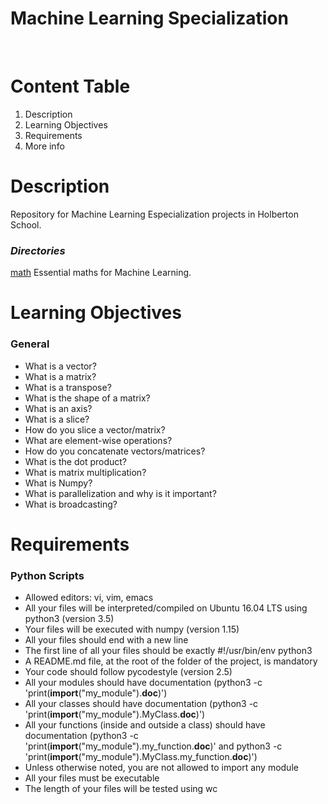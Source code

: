 # **Machine Learning Specialization**
<br/>

# Content Table
1. Description
2. Learning Objectives
3. Requirements
4. More info

# Description
Repository for Machine Learning Especialization projects in Holberton School.

### *Directories*
[math](https://github.com/ikki2530/holbertonschool-machine_learning/main/math) Essential maths for Machine Learning.



# Learning Objectives
### General
- What is a vector?
- What is a matrix?
- What is a transpose?
- What is the shape of a matrix?
- What is an axis?
- What is a slice?
- How do you slice a vector/matrix?
- What are element-wise operations?
- How do you concatenate vectors/matrices?
- What is the dot product?
- What is matrix multiplication?
- What is Numpy?
- What is parallelization and why is it important?
- What is broadcasting?

# Requirements

### **Python Scripts**


- Allowed editors: vi, vim, emacs
- All your files will be interpreted/compiled on Ubuntu 16.04 LTS using python3 (version 3.5)
- Your files will be executed with numpy (version 1.15)
- All your files should end with a new line
- The first line of all your files should be exactly #!/usr/bin/env python3
- A README.md file, at the root of the folder of the project, is mandatory
- Your code should follow pycodestyle (version 2.5)
- All your modules should have documentation (python3 -c 'print(__import__("my_module").__doc__)')
- All your classes should have documentation (python3 -c 'print(__import__("my_module").MyClass.__doc__)')
- All your functions (inside and outside a class) should have documentation (python3 -c 'print(__import__("my_module").my_function.__doc__)' and python3 -c 'print(__import__("my_module").MyClass.my_function.__doc__)')
- Unless otherwise noted, you are not allowed to import any module
- All your files must be executable
- The length of your files will be tested using wc

